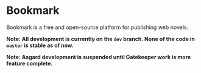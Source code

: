 # Bookmark

Bookmark is a free and open-source platform for publishing web novels.

**Note: All development is currently on the `dev` branch. None of the code in `master` is stable as of now.**

**Note: Asgard development is suspended until Gatekeeper work is more feature complete.**

